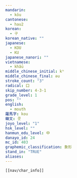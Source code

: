 ```yaml
---
mandarin:
  - kǒu
cantonese:
  - hau2
korean:
  - 구
korean_native: ""
japanese:
  - KOU
  - KU
japanese_nanori: ""
vietnamese:
  - khẩu
middle_chinese_initial: kʰ
middle_chinese_final: əu
stroke_count: "3"
radical: 口
skip_number: 4-3-1
grade_level: 1
pos: ""
english:
  - mouth
羅馬字: kou
韓文: 콧
joyo_level: "1"
hsk_level: ""
hanmun_edu_level: 中
danayo_id: 24
mc_id: 403
graphemic_classification: 象形
stand_in: "TRUE"
aliases:
---
```

```meta-bind-embed
[[nav/char_info]]
```
